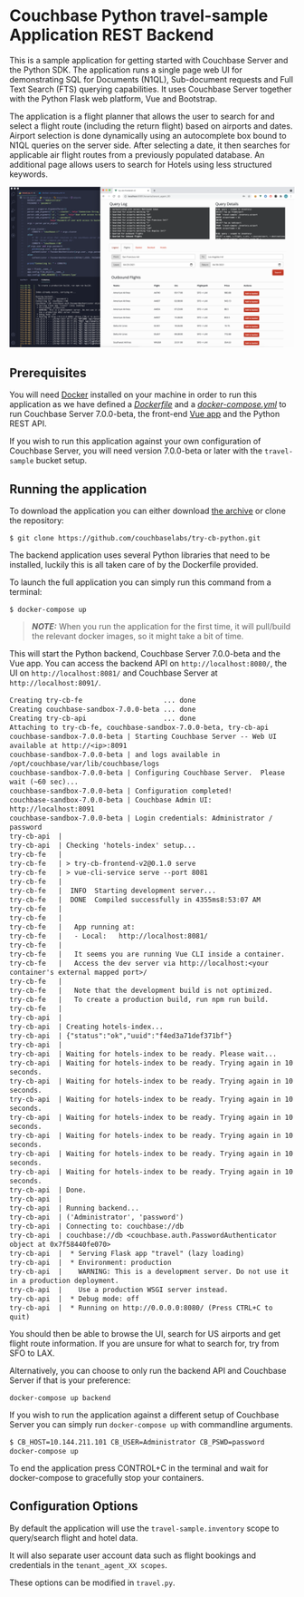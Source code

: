 # Couchbase Python travel-sample Application REST Backend
This is a sample application for getting started with Couchbase Server and the Python SDK. 
The application runs a single page web UI for demonstrating SQL for Documents (N1QL), Sub-document requests and Full Text Search (FTS) querying capabilities. 
It uses Couchbase Server together with the Python Flask web platform, Vue and Bootstrap.

The application is a flight planner that allows the user to search for and select a flight route (including the return flight) based on airports and dates. 
Airport selection is done dynamically using an autocomplete box bound to N1QL queries on the server side. After selecting a date, it then searches 
for applicable air flight routes from a previously populated database. An additional page allows users to search for Hotels using less structured keywords.

![Application](app.png)

## Prerequisites
You will need [Docker](https://docs.docker.com/get-docker/) installed on your machine in order to run this application as we have defined a [_Dockerfile_](Dockerfile) and a [_docker-compose.yml_](docker-compose.yml) to run Couchbase Server 7.0.0-beta, the front-end [Vue app](https://github.com/couchbaselabs/try-cb-frontend-v2.git) and the Python REST API.

If you wish to run this application against your own configuration of Couchbase Server, you will need version 7.0.0-beta or later with the `travel-sample` bucket setup.

## Running the application
To download the application you can either download [the archive](https://github.com/couchbaselabs/try-cb-python/archive/master.zip) or clone the repository:

```
$ git clone https://github.com/couchbaselabs/try-cb-python.git
```

The backend application uses several Python libraries that need to be installed, luckily this is all taken care of by the Dockerfile provided.

To launch the full application you can simply run this command from a terminal:

```
$ docker-compose up
```

> **_NOTE:_** When you run the application for the first time, it will pull/build the relevant docker images, so it might take a bit of time.

This will start the Python backend, Couchbase Server 7.0.0-beta and the Vue app.
You can access the backend API on `http://localhost:8080/`, the UI on `http://localhost:8081/` and Couchbase Server at `http://localhost:8091/`.

```
Creating try-cb-fe                    ... done
Creating couchbase-sandbox-7.0.0-beta ... done
Creating try-cb-api                   ... done
Attaching to try-cb-fe, couchbase-sandbox-7.0.0-beta, try-cb-api
couchbase-sandbox-7.0.0-beta | Starting Couchbase Server -- Web UI available at http://<ip>:8091
couchbase-sandbox-7.0.0-beta | and logs available in /opt/couchbase/var/lib/couchbase/logs
couchbase-sandbox-7.0.0-beta | Configuring Couchbase Server.  Please wait (~60 sec)...
couchbase-sandbox-7.0.0-beta | Configuration completed!
couchbase-sandbox-7.0.0-beta | Couchbase Admin UI: http://localhost:8091 
couchbase-sandbox-7.0.0-beta | Login credentials: Administrator / password
try-cb-api  | 
try-cb-api  | Checking 'hotels-index' setup...
try-cb-fe   | 
try-cb-fe   | > try-cb-frontend-v2@0.1.0 serve
try-cb-fe   | > vue-cli-service serve --port 8081
try-cb-fe   | 
try-cb-fe   |  INFO  Starting development server...
try-cb-fe   |  DONE  Compiled successfully in 4355ms8:53:07 AM
try-cb-fe   | 
try-cb-fe   | 
try-cb-fe   |   App running at:
try-cb-fe   |   - Local:   http://localhost:8081/ 
try-cb-fe   | 
try-cb-fe   |   It seems you are running Vue CLI inside a container.
try-cb-fe   |   Access the dev server via http://localhost:<your container's external mapped port>/
try-cb-fe   | 
try-cb-fe   |   Note that the development build is not optimized.
try-cb-fe   |   To create a production build, run npm run build.
try-cb-fe   | 
try-cb-api  | 
try-cb-api  | Creating hotels-index...
try-cb-api  | {"status":"ok","uuid":"f4ed3a71def371bf"}
try-cb-api  | 
try-cb-api  | Waiting for hotels-index to be ready. Please wait...
try-cb-api  | Waiting for hotels-index to be ready. Trying again in 10 seconds.
try-cb-api  | Waiting for hotels-index to be ready. Trying again in 10 seconds.
try-cb-api  | Waiting for hotels-index to be ready. Trying again in 10 seconds.
try-cb-api  | Waiting for hotels-index to be ready. Trying again in 10 seconds.
try-cb-api  | Waiting for hotels-index to be ready. Trying again in 10 seconds.
try-cb-api  | Waiting for hotels-index to be ready. Trying again in 10 seconds.
try-cb-api  | Waiting for hotels-index to be ready. Trying again in 10 seconds.
try-cb-api  | Done.
try-cb-api  | 
try-cb-api  | Running backend...
try-cb-api  | ('Administrator', 'password')
try-cb-api  | Connecting to: couchbase://db
try-cb-api  | couchbase://db <couchbase.auth.PasswordAuthenticator object at 0x7f58440fe070>
try-cb-api  |  * Serving Flask app "travel" (lazy loading)
try-cb-api  |  * Environment: production
try-cb-api  |    WARNING: This is a development server. Do not use it in a production deployment.
try-cb-api  |    Use a production WSGI server instead.
try-cb-api  |  * Debug mode: off
try-cb-api  |  * Running on http://0.0.0.0:8080/ (Press CTRL+C to quit)
```

You should then be able to browse the UI, search for US airports and get flight route information. If you are unsure for what to search for, try from SFO to LAX.

Alternatively, you can choose to only run the backend API and Couchbase Server if that is your preference:
```
docker-compose up backend
```

If you wish to run the application against a different setup of Couchbase Server
you can simply run `docker-compose up` with commandline arguments.

```
$ CB_HOST=10.144.211.101 CB_USER=Administrator CB_PSWD=password docker-compose up 
```

To end the application press CONTROL+C in the terminal and wait for docker-compose to gracefully stop your containers.

## Configuration Options

By default the application will use the `travel-sample.inventory` scope to query/search flight and hotel data.

It will also separate user account data such as flight bookings and credentials in the `tenant_agent_XX scopes`.  

These options can be modified in `travel.py`.
